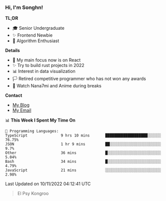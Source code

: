 ### Hi, I'm Songhn!

**TL;DR**

- 🎓 Senior Undergraduate
- ✨ Frontend Newbie
- 🎈 Algorithm Enthusiast

**Details**

- 🎯 My main focus now is on React
- ✨ Try to build rust projects in 2022
- 📊 Interest in data visualization
- 🏳️ Retired competitive programmer who has not won any awards
- 🍵 Watch Nana7mi and Anime during breaks

**Contact**
- [My Blog](https://blog.songhn.com)
- [My Email](mailto:songhn233@gmail.com)

<!--START_SECTION:waka-->
📊 **This Week I Spent My Time On** 

```text
💬 Programming Languages: 
TypeScript               9 hrs 10 mins       ███████████████████░░░░░░   76.75% 
JSON                     1 hr 9 mins         ██░░░░░░░░░░░░░░░░░░░░░░░   9.7% 
Other                    36 mins             █░░░░░░░░░░░░░░░░░░░░░░░░   5.04% 
Bash                     34 mins             █░░░░░░░░░░░░░░░░░░░░░░░░   4.79% 
JavaScript               21 mins             ░░░░░░░░░░░░░░░░░░░░░░░░░   2.98%

```


 Last Updated on 10/11/2022 04:12:41 UTC
<!--END_SECTION:waka-->

> El Psy Kongroo
